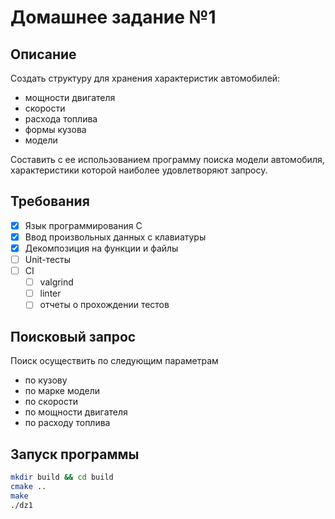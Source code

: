 # Домашнее задание №1

## Описание

Создать структуру для хранения характеристик автомобилей:
* мощности двигателя
* скорости
* расхода топлива 
* формы кузова
* модели

Составить с ее использованием программу поиска модели автомобиля, характеристики которой наиболее удовлетворяют запросу.

## Требования

- [X] Язык программирования C
- [X] Ввод произвольных данных с клавиатуры
- [X] Декомпозиция на функции и файлы
- [ ] Unit-тесты
- [ ] CI
    - [ ] valgrind
    - [ ] linter
    - [ ] отчеты о прохождении тестов

## Поисковый запрос

Поиск осуществить по следующим параметрам
* по кузову
* по марке модели
* по скорости
* по мощности двигателя
* по расходу топлива

## Запуск программы
```bash
mkdir build && cd build
cmake ..
make
./dz1
```